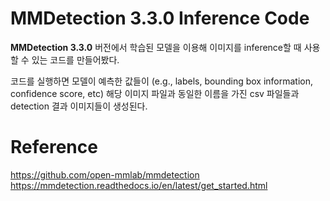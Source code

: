 # MMDetection 3.3.0 Inference Code

**MMDetection 3.3.0** 버전에서 학습된 모델을 이용해 이미지를 inference할 때 사용할 수 있는 코드를 만들어봤다.

코드를 실행하면 모델이 예측한 값들이 (e.g., labels, bounding box information, confidence score, etc) 해당 이미지 파일과 동일한 이름을 가진 csv 파일들과 detection 결과 이미지들이 생성된다.

# Reference
https://github.com/open-mmlab/mmdetection
https://mmdetection.readthedocs.io/en/latest/get_started.html
